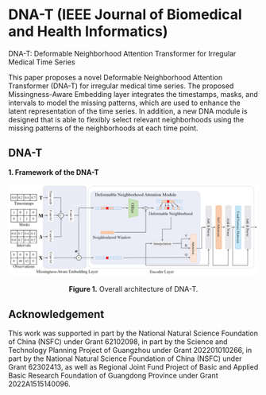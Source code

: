 # DNA-T (IEEE Journal of Biomedical and Health Informatics)

DNA-T: Deformable Neighborhood Attention Transformer for Irregular Medical Time Series

This paper proposes a novel Deformable Neighborhood Attention Transformer (DNA-T) for irregular medical time series. The proposed Missingness-Aware Embedding layer integrates the timestamps, masks, and intervals to model the missing patterns, which are used to enhance the latent representation of the time series. In addition, a new DNA module is designed that is able to flexibly select relevant neighborhoods using the missing patterns of the neighborhoods at each time point.

## DNA-T

**1. Framework of the DNA-T**


<p align="center">
<img src=".\pic\Model.png"  alt="" align=center />
<br><br>
<b>Figure 1.</b> Overall architecture of DNA-T.
</p>





## Acknowledgement
This work was supported in part by the National Natural Science Foundation of China (NSFC) under Grant 62102098, in part by the Science and Technology Planning Project of Guangzhou under Grant 202201010266, in part by the National Natural Science Foundation of China (NSFC) under Grant 62302413, as well as Regional Joint Fund Project of Basic and Applied Basic Research Foundation of Guangdong Province under Grant 2022A1515140096.